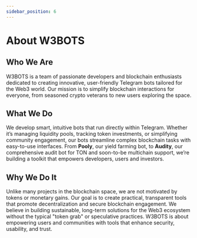 ```yaml
---
sidebar_position: 6
---
```


# About W3BOTS

## Who We Are

W3BOTS is a team of passionate developers and blockchain enthusiasts dedicated to creating innovative, user-friendly Telegram bots tailored for the Web3 world. Our mission is to simplify blockchain interactions for everyone, from seasoned crypto veterans to new users exploring the space.

## What We Do

We develop smart, intuitive bots that run directly within Telegram. Whether it’s managing liquidity pools, tracking token investments, or simplifying community engagement, our bots streamline complex blockchain tasks with easy-to-use interfaces. From **Pooly**, our yield farming bot, to **Audity**, our comprehensive audit bot for TON and soon-to-be multichain support, we’re building a toolkit that empowers developers, users and investors.

## Why We Do It

Unlike many projects in the blockchain space, we are not motivated by tokens or monetary gains. Our goal is to create practical, transparent tools that promote decentralization and secure blockchain engagement. We believe in building sustainable, long-term solutions for the Web3 ecosystem without the typical "token grab" or speculative practices. W3BOTS is about empowering users and communities with tools that enhance security, usability, and trust.
